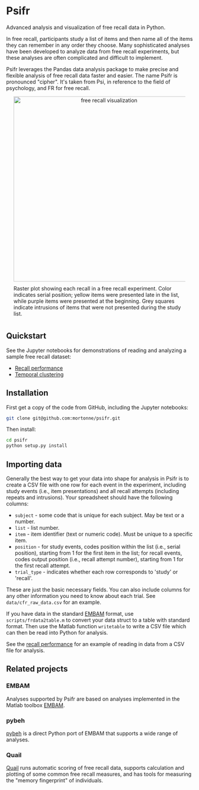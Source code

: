 # Psifr
Advanced analysis and visualization of free recall data in Python.

In free recall, participants study a list of items and then name all of the items they can remember in any order they choose. Many sophisticated analyses have been developed to analyze data from free recall experiments, but these analyses are often complicated and difficult to implement. 

Psifr leverages the Pandas data analysis package to make precise and flexible analysis of free recall data faster and easier. The name Psifr is pronounced "cipher". It's taken from Psi, in reference to the field of psychology, and FR for free recall.

<div align="center">
  <div style="max-width:500px; margin:0 20px;">
    <img src="https://github.com/mortonne/psifr/blob/master/images/raster.png" alt="free recall visualization" width="500px">
    <div style="text-align:left; padding:10px 0;">
      Raster plot showing each recall in a free recall experiment. Color indicates serial position; yellow items were presented late in the list, while purple items were presented at the beginning. Grey squares indicate intrusions of items that were not presented during the study list.
    </div>
  </div>
</div>

## Quickstart

See the Jupyter notebooks for demonstrations of reading and analyzing a sample free recall dataset:
* [Recall performance](https://github.com/mortonne/psifr-notebooks/blob/master/demo_recall.ipynb)
* [Temporal clustering](https://github.com/mortonne/psifr-notebooks/blob/master/demo_clustering.ipynb)

## Installation

First get a copy of the code from GitHub, including the Jupyter notebooks:

```bash
git clone git@github.com:mortonne/psifr.git
```

Then install:

```bash
cd psifr
python setup.py install
```

## Importing data

Generally the best way to get your data into shape for analysis in Psifr is to create a CSV file with one row for each event in the experiment, including study events (i.e., item presentations) and all recall attempts (including repeats and intrusions). Your spreadsheet should have the following columns:
* `subject` - some code that is unique for each subject. May be text or a number.
* `list` - list number.
* `item` - item identifier (text or numeric code). Must be unique to a specific item.
* `position` - for study events, codes position within the list (i.e., serial position), starting from 1 for the first item in the list; for recall events, codes output position (i.e., recall attempt number), starting from 1 for the first recall attempt.
* `trial_type` - indicates whether each row corresponds to 'study' or 'recall'.

These are just the basic necessary fields. You can also include columns for any other information you need to know about each trial. See `data/cfr_raw_data.csv` for an example.

If you have data in the standard [EMBAM](https://github.com/vucml/EMBAM) format, use `scripts/frdata2table.m` to convert your data struct to a table with standard format. Then use the Matlab function `writetable` to write a CSV file which can then be read into Python for analysis.

See the [recall performance](https://github.com/mortonne/psifr-notebooks/blob/master/demo_recall.ipynb) for an example of reading in data from a CSV file for analysis.

## Related projects

### EMBAM
Analyses supported by Psifr are based on analyses implemented in the Matlab toolbox [EMBAM](https://github.com/vucml/EMBAM).

### pybeh
[pybeh](https://github.com/pennmem/pybeh) is a direct Python port of EMBAM that supports a wide range of analyses.

### Quail
[Quail](https://github.com/ContextLab/quail) runs automatic scoring of free recall data, supports calculation and plotting of some common free recall measures, and has tools for measuring the "memory fingerprint" of individuals.
